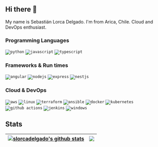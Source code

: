 ## Hi there 👋
My name is Sebastián Lorca Delgado. I'm from Arica, Chile.
Cloud and DevOps enthusiast.

### Programming Languages
<p align="left">
    <code><img alt="python" src="https://img.shields.io/badge/Python-FFD43B?style=for-the-badge&logo=python&logoColor=blue"></code>
    <code><img alt="javascript" src="https://img.shields.io/badge/JavaScript-323330?style=for-the-badge&logo=javascript&logoColor=F7DF1E"></code>
    <code><img alt="typescript" src="https://img.shields.io/badge/TypeScript-007ACC?style=for-the-badge&logo=typescript&logoColor=white"></code>
</p>

### Frameworks & Run times
<p align="left">
<code><img alt="angular" src="https://img.shields.io/badge/Angular-DD0031?style=for-the-badge&logo=angular&logoColor=white"></code>
<code><img alt="nodejs" src="https://img.shields.io/badge/Node%20js-339933?style=for-the-badge&logo=nodedotjs&logoColor=white"></code>
<code><img alt="express" src="https://img.shields.io/badge/Express%20js-000000?style=for-the-badge&logo=express&logoColor=white"></code>
<code><img alt="nestjs" src="https://img.shields.io/badge/nestjs-E0234E?style=for-the-badge&logo=nestjs&logoColor=white"></code>
</p>

### Cloud & DevOps
<p align="left">
    <code><img alt="aws" src="https://img.shields.io/badge/Amazon_Web_Services-FF9900?style=for-the-badge&logo=amazonwebservices&logoColor=white"></code>
    <code><img alt="linux" src="https://img.shields.io/badge/Linux-FCC624?style=for-the-badge&logo=linux&logoColor=black"></code>
    <code><img alt="terraform" src="https://img.shields.io/badge/Terraform-7B42BC?style=for-the-badge&logo=terraform&logoColor=white"></code>
    <code><img alt="ansible" src="https://img.shields.io/badge/Ansible-000000?style=for-the-badge&logo=ansible&logoColor=white"></code>
    <code><img alt="docker" src="https://img.shields.io/badge/Docker-2CA5E0?style=for-the-badge&logo=docker&logoColor=white"></code> 
    <code><img alt="kubernetes" src="https://img.shields.io/badge/kubernetes-326ce5.svg?&style=for-the-badge&logo=kubernetes&logoColor=white"></code> 
    <code><img alt="github actions" src="https://img.shields.io/badge/GitHub_Actions-2088FF?style=for-the-badge&logo=github-actions&logoColor=white"></code> 
    <code><img alt="jenkins" src="https://img.shields.io/badge/Jenkins-49728B?style=for-the-badge&logo=jenkins&logoColor=white"></code>
    <code><img alt="windows" src="https://img.shields.io/badge/Windows-0078D6?style=for-the-badge&logo=windows&logoColor=white"></code>
</p>

## Stats
| <a href="https://github.com/slorcadelgado/github-readme-stats"><img align="center" src="https://github-readme-stats.vercel.app/api?username=slorcadelgado&theme=github_dark&show_icons=true" alt="slorcadelgado's github stats" /></a> | <a href="https://github.com/slorcadelgado/github-readme-stats"><img align="center" src="https://github-readme-stats.vercel.app/api/top-langs/?username=slorcadelgado&stats_format=bytes&layout=compact&theme=github_dark" /></a> |
| ------------- | ------------- |